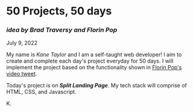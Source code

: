 # 50 Projects, 50 days
### *idea by Brad Traversy and Florin Pop*

July 9, 2022

My name is *Kane Taylor* and I am a self-taught web developer! I aim to create and complete each day's project everyday for 50 days. I will implement the project based on the functionality shown in [Florin Pop's video tweet](https://twitter.com/florinpop1705/status/1542923659546951681).

Today's project is on ***Split Landing Page***. My tech stack will comprise of HTML, CSS, and Javascript.

K.